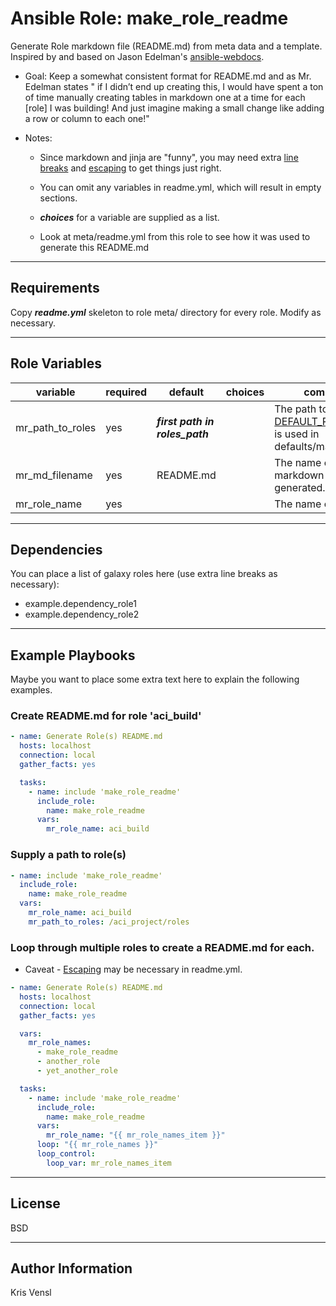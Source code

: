 Ansible Role: **make_role_readme**
=========

Generate Role markdown file (README.md) from meta data and a template. Inspired by and based on Jason Edelman's [ansible-webdocs](https://github.com/jedelman8/ansible-webdocs).
- Goal:  Keep a somewhat consistent format for README.md and as
  Mr. Edelman states " if I didn’t end up creating this, I would
  have spent a ton of time manually creating tables in markdown
  one at a time for each [role] I was building! And just imagine
  making a small change like adding a row or column to each one!"

- Notes:

    - Since markdown and jinja are "funny", you may need extra
      [line breaks](https://github.com/adam-p/markdown-here/wiki/Markdown-Cheatsheet#lines) and
      [escaping](http://jinja.pocoo.org/docs/2.10/templates/#escaping) to get things just right.

    - You can omit any variables in readme.yml, which will
      result in empty sections.

    - **_choices_** for a variable are supplied as a list.

    - Look at meta/readme.yml from this role to see how it was used to
      generate this README.md

---
Requirements
------------

Copy **_readme.yml_** skeleton to role meta/ directory for every role.  Modify as necessary.

---
Role Variables
--------------
| variable    | required    | default  | choices    | comments |
| ------------- |-------------| ---------|----------- |--------- |
| mr_path_to_roles | yes | **_first path in roles_path_** | <ul></ul> | The path to your roles.  [DEFAULT_ROLES_PATH](https://docs.ansible.com/ansible/latest/reference_appendices/config.html#default-roles-path) is used in defaults/main.yml |
| mr_md_filename | yes | README.md | <ul></ul> | The name of the markdown file to be generated. |
| mr_role_name | yes || <ul></ul> | The name of the role. |


---
Dependencies
------------

You can place a list of galaxy roles here (use extra line breaks as necessary):
- example.dependency_role1
- example.dependency_role2

---
Example Playbooks
----------------
Maybe you want to place some extra text here to explain the following examples.


### Create README.md for role 'aci_build'
```YAML
- name: Generate Role(s) README.md
  hosts: localhost
  connection: local
  gather_facts: yes

  tasks:
    - name: include 'make_role_readme'
      include_role:
        name: make_role_readme
      vars:
        mr_role_name: aci_build
```

### Supply a path to role(s)
```YAML
- name: include 'make_role_readme'
  include_role:
    name: make_role_readme
  vars:
    mr_role_name: aci_build
    mr_path_to_roles: /aci_project/roles
```

### Loop through multiple roles to create a README.md for each.
* Caveat - [Escaping](http://jinja.pocoo.org/docs/2.10/templates/#escaping) may be necessary in readme.yml.
```YAML
- name: Generate Role(s) README.md
  hosts: localhost
  connection: local
  gather_facts: yes

  vars:
    mr_role_names:
      - make_role_readme
      - another_role
      - yet_another_role

  tasks:
    - name: include 'make_role_readme'
      include_role:
        name: make_role_readme
      vars:
        mr_role_name: "{{ mr_role_names_item }}"
      loop: "{{ mr_role_names }}"
      loop_control:
        loop_var: mr_role_names_item
```


---
License
-------

BSD

---
Author Information
------------------

Kris Vensl
